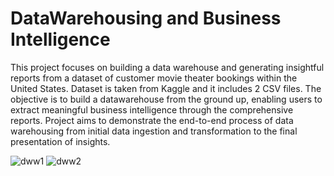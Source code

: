 # DataWarehousing and Business Intelligence
This project focuses on building a data warehouse and generating insightful reports from a dataset of customer movie theater bookings within the United States. Dataset is taken from Kaggle and it includes 2 CSV files. The objective is to build a datawarehouse from the ground up, enabling users to extract meaningful business intelligence through the comprehensive reports. Project aims to demonstrate the end-to-end process of data warehousing from initial data ingestion and transformation to the final presentation of insights.

![dww1](https://github.com/user-attachments/assets/31f44719-c21e-4747-85c1-de613feb2b53)
![dww2](https://github.com/user-attachments/assets/fcfff6e2-68f9-483a-9a08-0d9094f3d14c)
